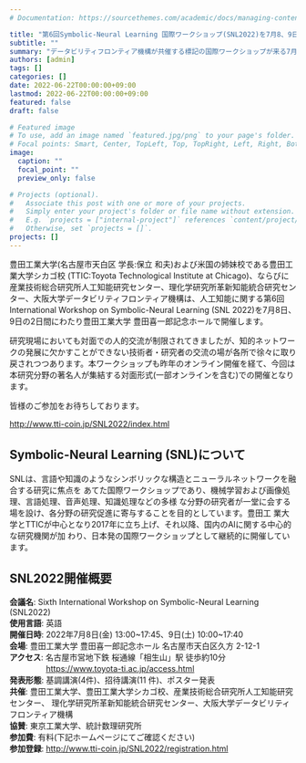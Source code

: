 ```yaml
---
# Documentation: https://sourcethemes.com/academic/docs/managing-content/

title: "第6回Symbolic-Neural Learning 国際ワークショップ(SNL2022)を7月8、9日に開催します"
subtitle: ""
summary: "データビリティフロンティア機構が共催する標記の国際ワークショップが来る7月8、9日に豊田工業大学にて開催します。"
authors: [admin]
tags: []
categories: []
date: 2022-06-22T00:00:00+09:00
lastmod: 2022-06-22T00:00:00+09:00
featured: false
draft: false

# Featured image
# To use, add an image named `featured.jpg/png` to your page's folder.
# Focal points: Smart, Center, TopLeft, Top, TopRight, Left, Right, BottomLeft, Bottom, BottomRight.
image:
  caption: ""
  focal_point: ""
  preview_only: false

# Projects (optional).
#   Associate this post with one or more of your projects.
#   Simply enter your project's folder or file name without extension.
#   E.g. `projects = ["internal-project"]` references `content/project/deep-learning/index.md`.
#   Otherwise, set `projects = []`.
projects: []
---
```


豊田工業大学(名古屋市天白区 学長:保立 和夫)および米国の姉妹校である豊田工業大学シカゴ校 (TTIC:Toyota Technological Institute at Chicago)、ならびに産業技術総合研究所人工知能研究センター、理化学研究所革新知能統合研究センター、大阪大学データビリティフロンティア機構は、人工知能に関する第6回International Workshop on Symbolic-Neural Learning (SNL 2022)を7月8日、9日の2日間にわたり豊田工業大学 豊田喜一郎記念ホールで開催します。

研究現場においても対面での人的交流が制限されてきましたが、知的ネットワークの発展に欠かすことができない技術者・研究者の交流の場が各所で徐々に取り戻されつつあります。本ワークショップも昨年のオンライン開催を経て、今回は本研究分野の著名人が集結する対面形式(一部オンラインを含む)での開催となります。

皆様のご参加をお待ちしております。

http://www.tti-coin.jp/SNL2022/index.html


## Symbolic-Neural Learning (SNL)について
SNLは、言語や知識のようなシンボリックな構造とニューラルネットワークを融合する研究に焦点を
あてた国際ワークショップであり、機械学習および画像処理、言語処理、音声処理、知識処理などの多様
な分野の研究者が一堂に会する場を設け、各分野の研究促進に寄与することを目的としています。豊田工
業大学とTTICが中心となり2017年に立ち上げ、それ以降、国内のAIに関する中心的な研究機関が加
わり、日本発の国際ワークショップとして継続的に開催しています。


## SNL2022開催概要

**会議名**: Sixth International Workshop on Symbolic-Neural Learning (SNL2022) <br />
**使用言語**: 英語<br />
**開催日時**: 2022年7月8日(金) 13:00~17:45、9日(土) 10:00~17:40<br />
**会場**: 豊田工業大学 豊田喜一郎記念ホール 名古屋市天白区久方 2-12-1<br />
**アクセス**: 名古屋市営地下鉄 桜通線「相生山」駅 徒歩約10分<br />
　　　 　 https://www.toyota-ti.ac.jp/access.html <br />
**発表形態**: 基調講演(4件)、招待講演(11 件)、ポスター発表<br />
**共催**: 豊田工業大学、豊田工業大学シカゴ校、産業技術総合研究所人工知能研究センター、
理化学研究所革新知能統合研究センター、大阪大学データビリティフロンティア機構<br />
**協賛**: 東京工業大学、統計数理研究所<br />
**参加費**: 有料(下記ホームページにてご確認ください)<br />
**参加登録**: http://www.tti-coin.jp/SNL2022/registration.html <br />